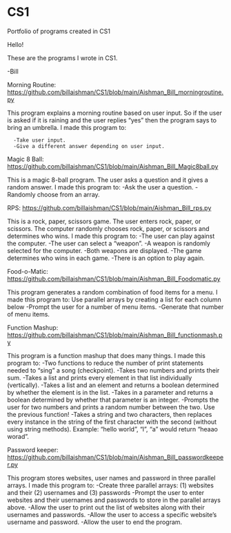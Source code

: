 # CS1
Portfolio of programs created in CS1 


Hello!

These are the programs I wrote in CS1.

-Bill


Morning Routine:
https://github.com/billaishman/CS1/blob/main/Aishman_Bill_morningroutine.py

This program explains a morning routine based on user input. So if the user is asked if it is raining and the user replies “yes” then the program says to bring an umbrella. I made this program to: 

      -Take user input.
      -Give a different answer depending on user input.


Magic 8 Ball:
https://github.com/billaishman/CS1/blob/main/Aishman_Bill_Magic8ball.py

This is a magic 8-ball program. The user asks a question and it gives a random answer. I made this program to:
            -Ask the user a question.
            -Randomly choose from an array.


RPS:
https://github.com/billaishman/CS1/blob/main/Aishman_Bill_rps.py

This is a rock, paper, scissors game. The user enters rock, paper, or scissors. The computer randomly chooses rock, paper, or scissors and determines who wins.  I made this program to:
      -The user can play against the computer.
      -The user can select a “weapon”.
      -A weapon is randomly selected for the computer.
      -Both weapons are displayed.
      -The game determines who wins in each game.
      -There is an option to play again.

Food-o-Matic:
https://github.com/billaishman/CS1/blob/main/Aishman_Bill_Foodomatic.py

This program generates a random combination of food items for a menu. I made this program to:
Use parallel arrays by creating a list for each column below
      -Prompt the user for a number of menu items.
      -Generate that number of menu items.



Function Mashup:
https://github.com/billaishman/CS1/blob/main/Aishman_Bill_functionmash.py

This program is a function mashup that does many things. I made this program to:
      -Two functions to reduce the number of print statements needed to “sing” a song (checkpoint).
      -Takes two numbers and prints their sum.
      -Takes a list and prints every element in that list individually (vertically).
      -Takes a list and an element and returns a boolean determined by whether the element is in the list.
      -Takes in a parameter and returns a boolean determined by whether that parameter is an integer.
      -Prompts the user for two numbers and prints a random number between the two. Use the previous function!
      -Takes a string and two characters, then replaces every instance in the string of the first character with the second (without using string methods). Example: “hello world”, “l”, “a” would return “heaao worad”.


Password keeper:
https://github.com/billaishman/CS1/blob/main/Aishman_Bill_passwordkeeper.py

This program stores websites, user names and password in three parallel arrays. I made this program to: 
      -Create three parallel arrays: (1) websites and their (2) usernames and (3) passwords
      -Prompt the user to enter websites and their usernames and passwords to store in the parallel arrays above.
      -Allow the user to print out the list of websites along with their usernames and passwords.
      -Allow the user to access a specific website’s username and password.
      -Allow the user to end the program.


